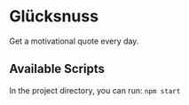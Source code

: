 # Glücksnuss

Get a motivational quote every day.

## Available Scripts

In the project directory, you can run:
`npm start`

<!--
Quie Userstorys in Excalidraw
https://excalidraw.com/#json=TLEC-f2bWNVfH-pfbmcD6,UxNUBVO9uGoXU9MAl_0kqw -->
